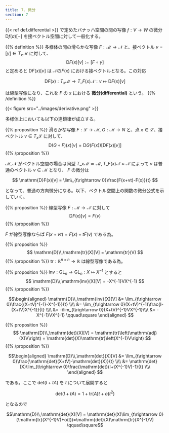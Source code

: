 ```yaml
---
title: 7. 微分
section: 7
---
```


{{< ref def.differential >}} で定めたバナッハ空間の間の写像 $f:V\rightarrow W$ の微分 $\mathrm{D}f(a)[-]$ を接ベクトル空間に対して一般化する。

{{% definition %}}
多様体の間の滑らかな写像 $F:\mathcal{M}\rightarrow\mathcal{N}$ と、接ベクトル $v=[\gamma]\in T_x\mathcal{M}$ に対して、
$$\mathrm{D}F(x)[v] := [F\circ\gamma]$$
と定めると $\mathrm{D}F(x)[v]$ は $\mathcal{N}$の$F(x)$ における接ベクトルとなる。この対応

$$ \mathrm{D}F(x):T_x\mathcal{M}\rightarrow T\_{F(x)}\mathcal{N}: v\mapsto\mathrm{D}F(x)[v] $$

は線型写像になり、これを $F$ の $x$ における **微分(differential)** という。
{{% /definition %}}

{{< figure src="../images/derivative.png" >}}

多様体上においても以下の連鎖律が成立する。

{{% proposition %}}
滑らかな写像 $F:\mathcal{L}\rightarrow\mathcal{M},\ G:\mathcal{M}\rightarrow{N}$ と、点 $x\in\mathcal{L}$、接ベクトル $v\in T_x\mathcal{L}$ に対して、
$$
\mathrm{D}(G\circ F)(x)[v] =\mathrm{D}G(F(x))[\mathrm{D}F(x)[v]]
$$
{{% /proposition %}}

$\mathcal{M},\mathcal{N}$ がベクトル空間の場合は同型 $T\_x\mathcal{M}\simeq\mathcal{M}, T\_{F(x)}\mathcal{N}\simeq\mathcal{N}$ によって $v$ は普通のベクトル $v\in\mathcal{M}$ となり、 $F$ の微分は

$$ \mathrm{D}F(x)[v] = \lim\_{t\rightarrow 0}\frac{F(x+vt)-F(x)}{t} $$

となって、普通の方向微分になる。以下、ベクトル空間上の関数の微分公式を示していく。

{{% proposition %}}
線型写像 $F:\mathcal{M}\rightarrow\mathcal{N}$ に対して
$$ \mathrm{D}F(x)[v] = F(v) $$
{{% /proposition %}}

$F$ が線型写像ならば $F(x+vt)=F(x)+tF(v)$ である為。

{{% proposition %}}
$$ \mathrm{D}\\,\mathrm{tr}(X)[V] = \mathrm{tr}(V) $$
{{% /proposition %}}
$\mathrm{tr}:\mathbb{R}^{n\times n}\rightarrow\mathbb{R}$ は線型写像である為。

{{% proposition %}}
$\mathrm{inv}:\mathrm{GL}_n\rightarrow\mathrm{GL}_n: X\mapsto X^{-1}$ とすると
$$ \mathrm{D}\\,\mathrm{inv}(X)[V] = -X^{-1}VX^{-1} $$
{{% /proposition %}}

$$\begin{aligned}
\mathrm{D}\\,\mathrm{inv}(X)[V] &= \lim_{t\rightarrow 0}\frac{(X+tV)^{-1}-X^{-1}}{t} \\\\
&= \lim_{t\rightarrow 0}(X+tV)^{-1}\frac{I-(X+tV)X^{-1}}{t} \\\\
&= -\lim_{t\rightarrow 0}(X+tV)^{-1}VX^{-1}\\\\
&= -X^{-1}VX^{-1} \qquad\square
\end{aligned} $$

{{% proposition %}}
$$ \mathrm{D}\\,\mathrm{det}(X)[V] = \mathrm{tr}\left(\mathrm{adj}(X)V\right) = \mathrm{det}(X)\mathrm{tr}\left(X^{-1}V\right) $$
{{% /proposition %}}

$$\begin{aligned}
\mathrm{D}\\,\mathrm{det}(X)[V] &= \lim_{t\rightarrow 0}\frac{\mathrm{det}(X+tV)-\mathrm{det}(X)}{t} \\\\
 &= \mathrm{det}(X)\lim_{t\rightarrow 0}\frac{\mathrm{det}(I+tX^{-1}V)-1}{t} \\\\
\end{aligned} $$

である。ここで $\mathrm{det}(I+tA)$ を $t$ について展開すると

$$\mathrm{det}(I+tA) = 1 + \mathrm{tr}(A) t + o(t^2)$$

となるので

$$\mathrm{D}\\,\mathrm{det}(X)[V] = \mathrm{det}(X)\lim_{t\rightarrow 0}(\mathrm{tr}(X^{-1}V)+o(t))=\mathrm{det}(X)\mathrm{tr}(X^{-1}V) \qquad\square$$
